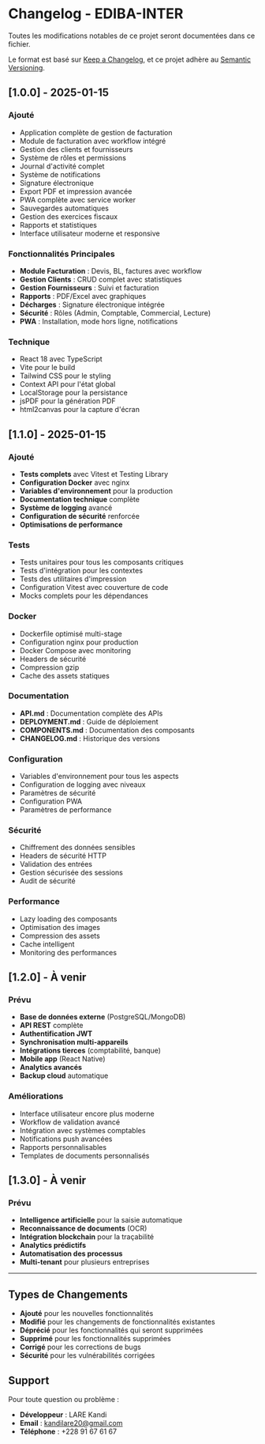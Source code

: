 # Changelog - EDIBA-INTER

Toutes les modifications notables de ce projet seront documentées dans ce fichier.

Le format est basé sur [Keep a Changelog](https://keepachangelog.com/fr/1.0.0/),
et ce projet adhère au [Semantic Versioning](https://semver.org/spec/v2.0.0.html).

## [1.0.0] - 2025-01-15

### Ajouté
- Application complète de gestion de facturation
- Module de facturation avec workflow intégré
- Gestion des clients et fournisseurs
- Système de rôles et permissions
- Journal d'activité complet
- Système de notifications
- Signature électronique
- Export PDF et impression avancée
- PWA complète avec service worker
- Sauvegardes automatiques
- Gestion des exercices fiscaux
- Rapports et statistiques
- Interface utilisateur moderne et responsive

### Fonctionnalités Principales
- **Module Facturation** : Devis, BL, factures avec workflow
- **Gestion Clients** : CRUD complet avec statistiques
- **Gestion Fournisseurs** : Suivi et facturation
- **Rapports** : PDF/Excel avec graphiques
- **Décharges** : Signature électronique intégrée
- **Sécurité** : Rôles (Admin, Comptable, Commercial, Lecture)
- **PWA** : Installation, mode hors ligne, notifications

### Technique
- React 18 avec TypeScript
- Vite pour le build
- Tailwind CSS pour le styling
- Context API pour l'état global
- LocalStorage pour la persistance
- jsPDF pour la génération PDF
- html2canvas pour la capture d'écran

## [1.1.0] - 2025-01-15

### Ajouté
- **Tests complets** avec Vitest et Testing Library
- **Configuration Docker** avec nginx
- **Variables d'environnement** pour la production
- **Documentation technique** complète
- **Système de logging** avancé
- **Configuration de sécurité** renforcée
- **Optimisations de performance**

### Tests
- Tests unitaires pour tous les composants critiques
- Tests d'intégration pour les contextes
- Tests des utilitaires d'impression
- Configuration Vitest avec couverture de code
- Mocks complets pour les dépendances

### Docker
- Dockerfile optimisé multi-stage
- Configuration nginx pour production
- Docker Compose avec monitoring
- Headers de sécurité
- Compression gzip
- Cache des assets statiques

### Documentation
- **API.md** : Documentation complète des APIs
- **DEPLOYMENT.md** : Guide de déploiement
- **COMPONENTS.md** : Documentation des composants
- **CHANGELOG.md** : Historique des versions

### Configuration
- Variables d'environnement pour tous les aspects
- Configuration de logging avec niveaux
- Paramètres de sécurité
- Configuration PWA
- Paramètres de performance

### Sécurité
- Chiffrement des données sensibles
- Headers de sécurité HTTP
- Validation des entrées
- Gestion sécurisée des sessions
- Audit de sécurité

### Performance
- Lazy loading des composants
- Optimisation des images
- Compression des assets
- Cache intelligent
- Monitoring des performances

## [1.2.0] - À venir

### Prévu
- **Base de données externe** (PostgreSQL/MongoDB)
- **API REST** complète
- **Authentification JWT**
- **Synchronisation multi-appareils**
- **Intégrations tierces** (comptabilité, banque)
- **Mobile app** (React Native)
- **Analytics avancés**
- **Backup cloud** automatique

### Améliorations
- Interface utilisateur encore plus moderne
- Workflow de validation avancé
- Intégration avec systèmes comptables
- Notifications push avancées
- Rapports personnalisables
- Templates de documents personnalisés

## [1.3.0] - À venir

### Prévu
- **Intelligence artificielle** pour la saisie automatique
- **Reconnaissance de documents** (OCR)
- **Intégration blockchain** pour la traçabilité
- **Analytics prédictifs**
- **Automatisation des processus**
- **Multi-tenant** pour plusieurs entreprises

---

## Types de Changements

- **Ajouté** pour les nouvelles fonctionnalités
- **Modifié** pour les changements de fonctionnalités existantes
- **Déprécié** pour les fonctionnalités qui seront supprimées
- **Supprimé** pour les fonctionnalités supprimées
- **Corrigé** pour les corrections de bugs
- **Sécurité** pour les vulnérabilités corrigées

## Support

Pour toute question ou problème :
- **Développeur** : LARE Kandi
- **Email** : kandilare20@gmail.com
- **Téléphone** : +228 91 67 61 67
